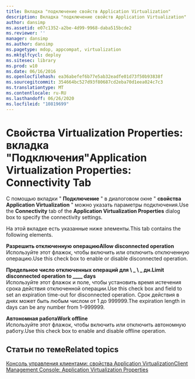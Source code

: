 ```yaml
---
title: Вкладка "подключение свойств Application Virtualization"
description: Вкладка "подключение свойств Application Virtualization"
author: dansimp
ms.assetid: e07c1352-a2be-4d99-9968-daba515bcde2
ms.reviewer: ''
manager: dansimp
ms.author: dansimp
ms.pagetype: mdop, appcompat, virtualization
ms.mktglfcycl: deploy
ms.sitesec: library
ms.prod: w10
ms.date: 06/16/2016
ms.openlocfilehash: ea36abefef6b77e5ab32eadfe01d73f50b93838f
ms.sourcegitcommit: 354664bc527d93f80687cd2eba70d1eea024c7c3
ms.translationtype: MT
ms.contentlocale: ru-RU
ms.lasthandoff: 06/26/2020
ms.locfileid: "10819699"
---
```

# <span data-ttu-id="b6aa5-103">Свойства Virtualization Properties: вкладка "Подключения"</span><span class="sxs-lookup"><span data-stu-id="b6aa5-103">Application Virtualization Properties: Connectivity Tab</span></span>


<span data-ttu-id="b6aa5-104">С помощью вкладки " **Подключение** " в диалоговом окне " **свойства Application Virtualization** " можно указать параметры подключения.</span><span class="sxs-lookup"><span data-stu-id="b6aa5-104">Use the **Connectivity** tab of the **Application Virtualization Properties** dialog box to specify the connectivity settings.</span></span>

<span data-ttu-id="b6aa5-105">На этой вкладке есть указанные ниже элементы.</span><span class="sxs-lookup"><span data-stu-id="b6aa5-105">This tab contains the following elements.</span></span>

<a href="" id="allow-disconnected-operation"></a>**<span data-ttu-id="b6aa5-106">Разрешить отключенную операцию</span><span class="sxs-lookup"><span data-stu-id="b6aa5-106">Allow disconnected operation</span></span>**  
<span data-ttu-id="b6aa5-107">Используйте этот флажок, чтобы включить или отключить отключенную операцию.</span><span class="sxs-lookup"><span data-stu-id="b6aa5-107">Use this check box to enable or disable disconnected operation.</span></span>

<a href="" id="limit-disconnected-operation-to------days"></a>**<span data-ttu-id="b6aa5-108">Предельное число отключенных операций для \ _ \ _ дн.</span><span class="sxs-lookup"><span data-stu-id="b6aa5-108">Limit disconnected operation to \_\_\_\_ days</span></span>**  
<span data-ttu-id="b6aa5-109">Используйте этот флажок и поле, чтобы установить время истечения срока действия отключенной операции.</span><span class="sxs-lookup"><span data-stu-id="b6aa5-109">Use this check box and field to set an expiration time-out for disconnected operation.</span></span> <span data-ttu-id="b6aa5-110">Срок действия в днях может быть любым числом от 1 до 999999.</span><span class="sxs-lookup"><span data-stu-id="b6aa5-110">The expiration length in days can be any number from 1–999999.</span></span>

<a href="" id="work-offline"></a>**<span data-ttu-id="b6aa5-111">Автономная работа</span><span class="sxs-lookup"><span data-stu-id="b6aa5-111">Work offline</span></span>**  
<span data-ttu-id="b6aa5-112">Используйте этот флажок, чтобы включить или отключить автономную работу.</span><span class="sxs-lookup"><span data-stu-id="b6aa5-112">Use this check box to enable and disable offline operation.</span></span>

## <span data-ttu-id="b6aa5-113">Статьи по теме</span><span class="sxs-lookup"><span data-stu-id="b6aa5-113">Related topics</span></span>


[<span data-ttu-id="b6aa5-114">Консоль управления клиентами: свойства Application Virtualization</span><span class="sxs-lookup"><span data-stu-id="b6aa5-114">Client Management Console: Application Virtualization Properties</span></span>](client-management-console-application-virtualization-properties.md)

 

 





